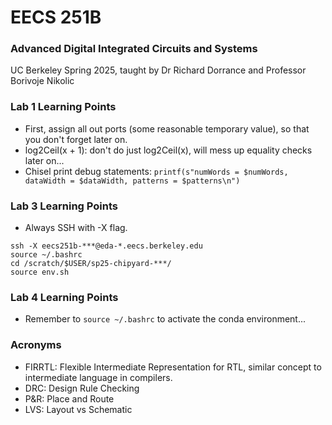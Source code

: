 # EECS 251B
### Advanced Digital Integrated Circuits and Systems
UC Berkeley Spring 2025, taught by Dr Richard Dorrance and Professor Borivoje Nikolic

### Lab 1 Learning Points
- First, assign all out ports (some reasonable temporary value), so that you don't forget later on.
- log2Ceil(x + 1): don't do just log2Ceil(x), will mess up equality checks later on...
- Chisel print debug statements: `printf(s"numWords = $numWords, dataWidth = $dataWidth, patterns = $patterns\n")`

### Lab 3 Learning Points
- Always SSH with -X flag.
```
ssh -X eecs251b-***@eda-*.eecs.berkeley.edu
source ~/.bashrc
cd /scratch/$USER/sp25-chipyard-***/
source env.sh
```

### Lab 4 Learning Points
- Remember to `source ~/.bashrc` to activate the conda environment...

### Acronyms
- FIRRTL: Flexible Intermediate Representation for RTL, similar concept to intermediate language in compilers.
- DRC: Design Rule Checking
- P&R: Place and Route
- LVS: Layout vs Schematic
